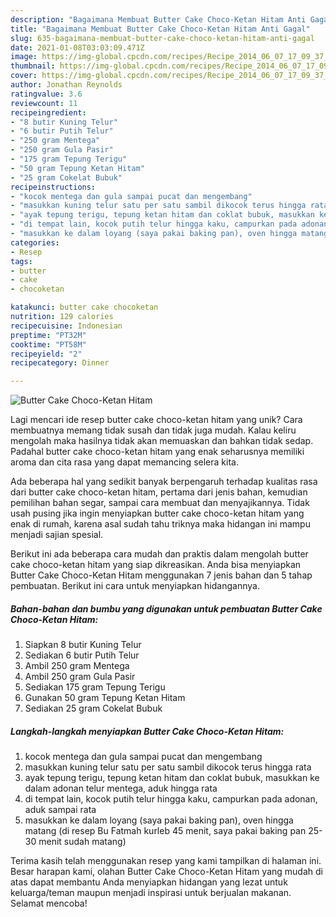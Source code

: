 ```yaml
---
description: "Bagaimana Membuat Butter Cake Choco-Ketan Hitam Anti Gagal"
title: "Bagaimana Membuat Butter Cake Choco-Ketan Hitam Anti Gagal"
slug: 635-bagaimana-membuat-butter-cake-choco-ketan-hitam-anti-gagal
date: 2021-01-08T03:03:09.471Z
image: https://img-global.cpcdn.com/recipes/Recipe_2014_06_07_17_09_37_335_7e8546_original_20131104_023910/751x532cq70/butter-cake-choco-ketan-hitam-foto-resep-utama.jpg
thumbnail: https://img-global.cpcdn.com/recipes/Recipe_2014_06_07_17_09_37_335_7e8546_original_20131104_023910/751x532cq70/butter-cake-choco-ketan-hitam-foto-resep-utama.jpg
cover: https://img-global.cpcdn.com/recipes/Recipe_2014_06_07_17_09_37_335_7e8546_original_20131104_023910/751x532cq70/butter-cake-choco-ketan-hitam-foto-resep-utama.jpg
author: Jonathan Reynolds
ratingvalue: 3.6
reviewcount: 11
recipeingredient:
- "8 butir Kuning Telur"
- "6 butir Putih Telur"
- "250 gram Mentega"
- "250 gram Gula Pasir"
- "175 gram Tepung Terigu"
- "50 gram Tepung Ketan Hitam"
- "25 gram Cokelat Bubuk"
recipeinstructions:
- "kocok mentega dan gula sampai pucat dan mengembang"
- "masukkan kuning telur satu per satu sambil dikocok terus hingga rata"
- "ayak tepung terigu, tepung ketan hitam dan coklat bubuk, masukkan ke dalam adonan telur mentega, aduk hingga rata"
- "di tempat lain, kocok putih telur hingga kaku, campurkan pada adonan, aduk sampai rata"
- "masukkan ke dalam loyang (saya pakai baking pan), oven hingga matang (di resep Bu Fatmah kurleb 45 menit, saya pakai baking pan 25-30 menit sudah matang)"
categories:
- Resep
tags:
- butter
- cake
- chocoketan

katakunci: butter cake chocoketan 
nutrition: 129 calories
recipecuisine: Indonesian
preptime: "PT32M"
cooktime: "PT58M"
recipeyield: "2"
recipecategory: Dinner

---
```



![Butter Cake Choco-Ketan Hitam](https://img-global.cpcdn.com/recipes/Recipe_2014_06_07_17_09_37_335_7e8546_original_20131104_023910/751x532cq70/butter-cake-choco-ketan-hitam-foto-resep-utama.jpg)

Lagi mencari ide resep butter cake choco-ketan hitam yang unik? Cara membuatnya memang tidak susah dan tidak juga mudah. Kalau keliru mengolah maka hasilnya tidak akan memuaskan dan bahkan tidak sedap. Padahal butter cake choco-ketan hitam yang enak seharusnya memiliki aroma dan cita rasa yang dapat memancing selera kita.

Ada beberapa hal yang sedikit banyak berpengaruh terhadap kualitas rasa dari butter cake choco-ketan hitam, pertama dari jenis bahan, kemudian pemilihan bahan segar, sampai cara membuat dan menyajikannya. Tidak usah pusing jika ingin menyiapkan butter cake choco-ketan hitam yang enak di rumah, karena asal sudah tahu triknya maka hidangan ini mampu menjadi sajian spesial.




Berikut ini ada beberapa cara mudah dan praktis dalam mengolah butter cake choco-ketan hitam yang siap dikreasikan. Anda bisa menyiapkan Butter Cake Choco-Ketan Hitam menggunakan 7 jenis bahan dan 5 tahap pembuatan. Berikut ini cara untuk menyiapkan hidangannya.

<!--inarticleads1-->

##### Bahan-bahan dan bumbu yang digunakan untuk pembuatan Butter Cake Choco-Ketan Hitam:

1. Siapkan 8 butir Kuning Telur
1. Sediakan 6 butir Putih Telur
1. Ambil 250 gram Mentega
1. Ambil 250 gram Gula Pasir
1. Sediakan 175 gram Tepung Terigu
1. Gunakan 50 gram Tepung Ketan Hitam
1. Sediakan 25 gram Cokelat Bubuk




<!--inarticleads2-->

##### Langkah-langkah menyiapkan Butter Cake Choco-Ketan Hitam:

1. kocok mentega dan gula sampai pucat dan mengembang
1. masukkan kuning telur satu per satu sambil dikocok terus hingga rata
1. ayak tepung terigu, tepung ketan hitam dan coklat bubuk, masukkan ke dalam adonan telur mentega, aduk hingga rata
1. di tempat lain, kocok putih telur hingga kaku, campurkan pada adonan, aduk sampai rata
1. masukkan ke dalam loyang (saya pakai baking pan), oven hingga matang (di resep Bu Fatmah kurleb 45 menit, saya pakai baking pan 25-30 menit sudah matang)




Terima kasih telah menggunakan resep yang kami tampilkan di halaman ini. Besar harapan kami, olahan Butter Cake Choco-Ketan Hitam yang mudah di atas dapat membantu Anda menyiapkan hidangan yang lezat untuk keluarga/teman maupun menjadi inspirasi untuk berjualan makanan. Selamat mencoba!
